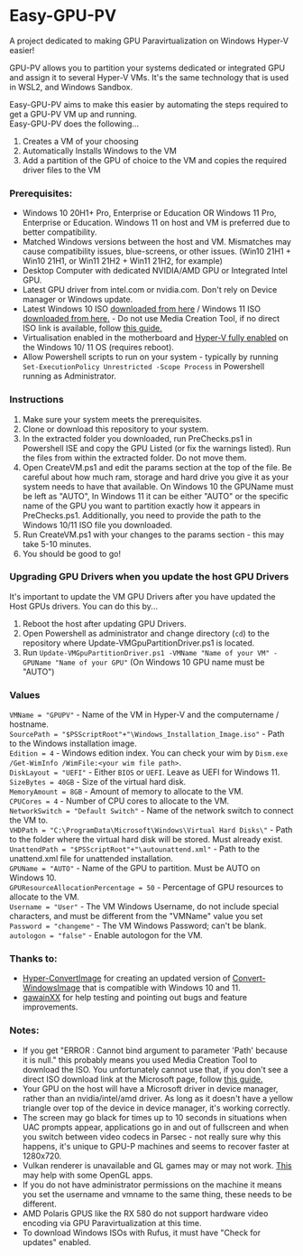# Easy-GPU-PV
A  project dedicated to making GPU Paravirtualization on Windows Hyper-V easier!  

GPU-PV allows you to partition your systems dedicated or integrated GPU and assign it to several Hyper-V VMs.  It's the same technology that is used in WSL2, and Windows Sandbox.  

Easy-GPU-PV aims to make this easier by automating the steps required to get a GPU-PV VM up and running.  
Easy-GPU-PV does the following...  
1) Creates a VM of your choosing  
2) Automatically Installs Windows to the VM  
3) Add a partition of the GPU of choice to the VM and copies the required driver files to the VM  

### Prerequisites:
* Windows 10 20H1+ Pro, Enterprise or Education OR Windows 11 Pro, Enterprise or Education.  Windows 11 on host and VM is preferred due to better compatibility.  
* Matched Windows versions between the host and VM. Mismatches may cause compatibility issues, blue-screens, or other issues. (Win10 21H1 + Win10 21H1, or Win11 21H2 + Win11 21H2, for example)  
* Desktop Computer with dedicated NVIDIA/AMD GPU or Integrated Intel GPU.  
* Latest GPU driver from intel.com or nvidia.com. Don't rely on Device manager or Windows update.  
* Latest Windows 10 ISO [downloaded from here](https://www.microsoft.com/en-gb/software-download/windows10ISO) / Windows 11 ISO [downloaded from here.](https://www.microsoft.com/en-us/software-download/windows11) - Do not use Media Creation Tool, if no direct ISO link is available, follow [this guide.](https://www.nextofwindows.com/downloading-windows-10-iso-images-using-rufus)  
* Virtualisation enabled in the motherboard and [Hyper-V fully enabled](https://docs.microsoft.com/en-us/virtualization/hyper-v-on-windows/quick-start/enable-hyper-v) on the Windows 10/ 11 OS (requires reboot).  
* Allow Powershell scripts to run on your system - typically by running `Set-ExecutionPolicy Unrestricted -Scope Process` in Powershell running as Administrator.  

### Instructions
1. Make sure your system meets the prerequisites.  
2. Clone or download this repository to your system.  
3. In the extracted folder you downloaded, run PreChecks.ps1 in Powershell ISE and copy the GPU Listed (or fix the warnings listed). Run the files from within the extracted folder. Do not move them.  
6. Open CreateVM.ps1 and edit the params section at the top of the file. Be careful about how much ram, storage and hard drive you give it as your system needs to have that available. On Windows 10 the GPUName must be left as "AUTO", In Windows 11 it can be either "AUTO" or the specific name of the GPU you want to partition exactly how it appears in PreChecks.ps1. Additionally, you need to provide the path to the Windows 10/11 ISO file you downloaded.  
7. Run CreateVM.ps1 with your changes to the params section - this may take 5-10 minutes.  
8. You should be good to go!  

### Upgrading GPU Drivers when you update the host GPU Drivers
It's important to update the VM GPU Drivers after you have updated the Host GPUs drivers. You can do this by...  
1. Reboot the host after updating GPU Drivers.  
2. Open Powershell as administrator and change directory (`cd`) to the repository where Update-VMGpuPartitionDriver.ps1 is located.  
3. Run `Update-VMGpuPartitionDriver.ps1 -VMName "Name of your VM" -GPUName "Name of your GPU"` (On Windows 10 GPU name must be "AUTO")  

### Values
`VMName = "GPUPV"` - Name of the VM in Hyper-V and the computername / hostname.  
`SourcePath = "$PSScriptRoot"+"\Windows_Installation_Image.iso"` - Path to the Windows installation image.  
`Edition = 4` - Windows edition index. You can check your wim by `Dism.exe /Get-WimInfo /WimFile:<your wim file path>`.  
`DiskLayout = "UEFI"` - Either `BIOS` or `UEFI`. Leave as UEFI for Windows 11.  
`SizeBytes = 40GB` - Size of the virtual hard disk.  
`MemoryAmount = 8GB` - Amount of memory to allocate to the VM.  
`CPUCores = 4` - Number of CPU cores to allocate to the VM.  
`NetworkSwitch = "Default Switch"` - Name of the network switch to connect the VM to.  
`VHDPath = "C:\ProgramData\Microsoft\Windows\Virtual Hard Disks\"` - Path to the folder where the virtual hard disk will be stored. Must already exist.  
`UnattendPath = "$PSScriptRoot"+"\autounattend.xml"` - Path to the unattend.xml file for unattended installation.  
`GPUName = "AUTO"` - Name of the GPU to partition. Must be AUTO on Windows 10.  
`GPUResourceAllocationPercentage = 50` - Percentage of GPU resources to allocate to the VM.  
`Username = "User"` - The VM Windows Username, do not include special characters, and must be different from the "VMName" value you set
`Password = "changeme"` - The VM Windows Password; can't be blank.  
`autologon = "false"` - Enable autologon for the VM.  

### Thanks to:  
- [Hyper-ConvertImage](https://github.com/tabs-not-spaces/Hyper-ConvertImage) for creating an updated version of [Convert-WindowsImage](https://github.com/MicrosoftDocs/Virtualization-Documentation/tree/master/hyperv-tools/Convert-WindowsImage) that is compatible with Windows 10 and 11.  
- [gawainXX](https://github.com/gawainXX) for help testing and pointing out bugs and feature improvements.  

### Notes:    
- If you get "ERROR  : Cannot bind argument to parameter 'Path' because it is null." this probably means you used Media Creation Tool to download the ISO.  You unfortunately cannot use that, if you don't see a direct ISO download link at the Microsoft page, follow [this guide.](https://www.nextofwindows.com/downloading-windows-10-iso-images-using-rufus)  
- Your GPU on the host will have a Microsoft driver in device manager, rather than an nvidia/intel/amd driver. As long as it doesn't have a yellow triangle over top of the device in device manager, it's working correctly.  
- The screen may go black for times up to 10 seconds in situations when UAC prompts appear, applications go in and out of fullscreen and when you switch between video codecs in Parsec - not really sure why this happens, it's unique to GPU-P machines and seems to recover faster at 1280x720.  
- Vulkan renderer is unavailable and GL games may or may not work.  [This](https://www.microsoft.com/en-us/p/opencl-and-opengl-compatibility-pack/9nqpsl29bfff) may help with some OpenGL apps.  
- If you do not have administrator permissions on the machine it means you set the username and vmname to the same thing, these needs to be different.  
- AMD Polaris GPUS like the RX 580 do not support hardware video encoding via GPU Paravirtualization at this time.  
- To download Windows ISOs with Rufus, it must have "Check for updates" enabled.  
